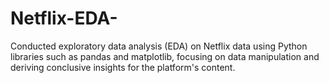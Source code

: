 # Netflix-EDA-
Conducted exploratory data analysis (EDA) on Netflix data using Python libraries such as pandas and matplotlib, focusing on data manipulation and deriving conclusive insights for the platform's content.
